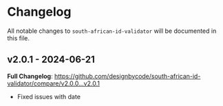 # Changelog

All notable changes to `south-african-id-validator` will be documented in this file.

## v2.0.1 - 2024-06-21

**Full Changelog**: https://github.com/designbycode/south-african-id-validator/compare/v2.0.0...v2.0.1

- Fixed issues with date
